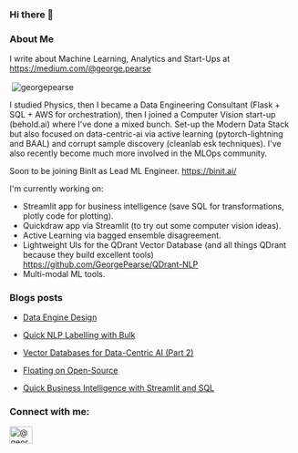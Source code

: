 ### Hi there 👋

<!--
**nicozhan/nicozhan** is a ✨ _special_ ✨ repository because its `README.md` (this file) appears on your GitHub profile.

Here are some ideas to get you started:

- 🔭 I’m currently working on ...
- 🌱 I’m currently learning ...
- 👯 I’m looking to collaborate on ...
- 🤔 I’m looking for help with ...
- 💬 Ask me about ...
- 📫 How to reach me: ...
- 😄 Pronouns: ...
- ⚡ Fun fact: ...
-->



### About Me 

I write about Machine Learning, Analytics and Start-Ups at https://medium.com/@george.pearse

<p>&nbsp;<img align="center" src="https://github-readme-stats.vercel.app/api?username=georgepearse&show_icons=true&locale=en" alt="georgepearse" /></p>

I studied Physics, then I became a Data Engineering Consultant (Flask + SQL + AWS for orchestration), then I joined a Computer Vision start-up (behold.ai) where I've done a mixed bunch. Set-up the Modern Data Stack but also focused on data-centric-ai via active learning (pytorch-lightning and BAAL) and corrupt sample discovery (cleanlab esk techniques). I've also recently become much more involved in the MLOps community.

Soon to be joining BinIt as Lead ML Engineer. https://binit.ai/

I'm currently working on:
* Streamlit app for business intelligence (save SQL for transformations, plotly code for plotting).
* Quickdraw app via Streamlit (to try out some computer vision ideas).
* Active Learning via bagged ensemble disagreement. 
* Lightweight UIs for the QDrant Vector Database (and all things QDrant because they build excellent tools) https://github.com/GeorgePearse/QDrant-NLP
* Multi-modal ML tools.

### Blogs posts
<!-- BLOG-POST-LIST:START -->
- [Data Engine Design](https://medium.com/mlearning-ai/data-engine-design-9b29a20ff9f0?source=rss-b502c2f08a7c------2)
- [Quick NLP Labelling with Bulk](https://medium.com/mlearning-ai/quick-nlp-labelling-with-bulk-327ccb62320?source=rss-b502c2f08a7c------2)
- [Vector Databases for Data-Centric AI &lpar;Part 2&rpar;](https://medium.com/mlearning-ai/vector-databases-for-data-centric-ai-part-2-ba995053ce05?source=rss-b502c2f08a7c------2)






- [Floating on Open-Source](https://medium.com/mlearning-ai/floating-on-open-source-bd6ff3817afb?source=rss-b502c2f08a7c------2)
- [Quick Business Intelligence with Streamlit and SQL](https://medium.com/mlearning-ai/quick-business-intelligence-with-streamlit-and-sql-cd6a9ba8a48f?source=rss-b502c2f08a7c------2)
<!-- BLOG-POST-LIST:END -->

<h3 align="left">Connect with me:</h3>
<p align="left">
<a href="https://medium.com/@george.pearse" target="blank"><img align="center" src="https://raw.githubusercontent.com/rahuldkjain/github-profile-readme-generator/master/src/images/icons/Social/medium.svg" alt="@george.pearse" height="30" width="40" /></a>
</p>


